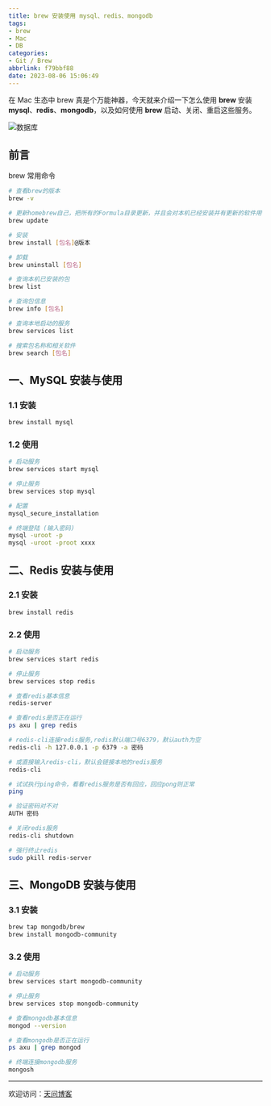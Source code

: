 ```yaml
---
title: brew 安装使用 mysql、redis、mongodb
tags:
- brew
- Mac
- DB
categories:
- Git / Brew
abbrlink: f79bbf88
date: 2023-08-06 15:06:49
---
```


在 Mac 生态中 brew 真是个万能神器，今天就来介绍一下怎么使用 **brew** 安装 **mysql**、**redis**、**mongodb**，以及如何使用 **brew** 启动、关闭、重启这些服务。

![数据库](https://tiven.cn/static/img/mysql-01-AV-dk7Hz.jpg)

<!-- more -->

## 前言

brew 常用命令

```sh
# 查看brew的版本
brew -v

# 更新homebrew自己，把所有的Formula目录更新，并且会对本机已经安装并有更新的软件用*标明
brew update

# 安装
brew install [包名]@版本

# 卸载
brew uninstall [包名]

# 查询本机已安装的包
brew list

# 查询包信息
brew info [包名]

# 查询本地启动的服务
brew services list

# 搜索包名称和相关软件
brew search [包名]
```

## 一、MySQL 安装与使用

### 1.1 安装

```sh
brew install mysql
```

### 1.2 使用

```sh
# 启动服务
brew services start mysql

# 停止服务
brew services stop mysql

# 配置
mysql_secure_installation

# 终端登陆 (输入密码)
mysql -uroot -p
mysql -uroot -proot xxxx
```

## 二、Redis 安装与使用

### 2.1 安装

```sh
brew install redis
```

### 2.2 使用

```sh
# 启动服务
brew services start redis

# 停止服务
brew services stop redis

# 查看redis基本信息
redis-server

# 查看redis是否正在运行
ps axu | grep redis

# redis-cli连接redis服务,redis默认端口号6379，默认auth为空
redis-cli -h 127.0.0.1 -p 6379 -a 密码

# 或直接输入redis-cli，默认会链接本地的redis服务
redis-cli

# 试试执行ping命令，看看redis服务是否有回应，回应pong则正常
ping

# 验证密码对不对
AUTH 密码

# 关闭redis服务
redis-cli shutdown

# 强行终止redis
sudo pkill redis-server
```

## 三、MongoDB 安装与使用

### 3.1 安装

```sh
brew tap mongodb/brew
brew install mongodb-community
```

### 3.2 使用

```sh
# 启动服务
brew services start mongodb-community

# 停止服务
brew services stop mongodb-community

# 查看mongodb基本信息
mongod --version

# 查看mongodb是否正在运行
ps axu | grep mongod

# 终端连接mongodb服务
mongosh
```

---

欢迎访问：[天问博客](https://tiven.cn/p/f79bbf88/ "天问博客-专注于大前端技术")

